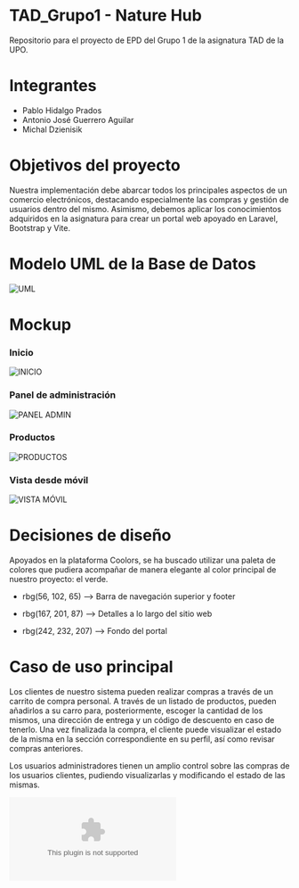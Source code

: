 # TAD_Grupo1 - Nature Hub
Repositorio para el proyecto de EPD del Grupo 1 de la asignatura TAD de la UPO.

# Integrantes
- Pablo Hidalgo Prados
- Antonio José Guerrero Aguilar
- Michal Dzienisik

# Objetivos del proyecto
Nuestra implementación debe abarcar todos los principales aspectos de un comercio electrónicos, destacando especialmente las compras y gestión de usuarios dentro del mismo. Asimismo, debemos aplicar los conocimientos adquiridos en la asignatura para crear un portal web apoyado en Laravel, Bootstrap y Vite.

# Modelo UML de la Base de Datos
![UML](./Design/UML.png)

# Mockup
### Inicio
![INICIO](./Mockups/inicio.png)

### Panel de administración
![PANEL ADMIN](./Mockups/panel_admin.png)

### Productos
![PRODUCTOS](./Mockups/vista_productos.png)

### Vista desde móvil
![VISTA MÓVIL](./Mockups/vista_movil.png)


# Decisiones de diseño
Apoyados en la plataforma Coolors, se ha buscado utilizar una paleta de colores que pudiera acompañar de manera elegante al color principal de nuestro proyecto: el verde.

- rbg(56, 102, 65) --> Barra de navegación superior y footer 

- rbg(167, 201, 87) --> Detalles a lo largo del sitio web

- rbg(242, 232, 207) --> Fondo del portal

# Caso de uso principal
Los clientes de nuestro sistema pueden realizar compras a través de un carrito de compra personal. A través de un listado de productos, pueden añadirlos a su carro para, posteriormente, escoger la cantidad de los mismos, una dirección de entrega y un código de descuento en caso de tenerlo. Una vez finalizada la compra, el cliente puede visualizar el estado de la misma en la sección correspondiente en su perfil, así como revisar compras anteriores.

Los usuarios administradores tienen un amplio control sobre las compras de los usuarios clientes, pudiendo visualizarlas y modificando el estado de las mismas.

![CASOS DE USO](./Design/CasosDeUsoNatureHub.xlsx)
